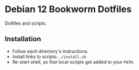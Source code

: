 # Debian 12 Bookworm Dotfiles

Dotfiles and scripts.

## Installation

- Follow each directory's instructions.
- Install links to scripts: `./install.sh`
- Re-start shell, so that local scripts get added to your `PATH`.
